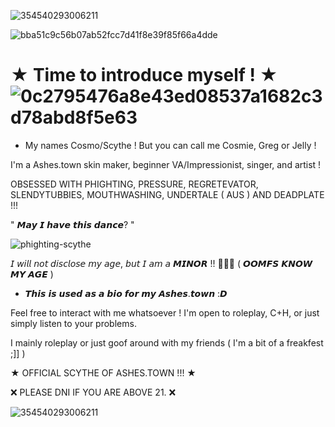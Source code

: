 
![354540293006211](https://github.com/user-attachments/assets/29f503a5-f7a3-466f-a43a-791ad07a182a)

![bba51c9c56b07ab52fcc7d41f8e39f85f66a4dde](https://github.com/user-attachments/assets/1176970a-183f-4123-b6e9-0c3c78f5df64)



# ★ Time to introduce myself ! ★ ![0c2795476a8e43ed08537a1682c3d78abd8f5e63](https://github.com/user-attachments/assets/b141c4b2-871d-4480-b3ea-0ce7d091766c)

- My names Cosmo/Scythe ! But you can call me Cosmie, Greg or Jelly !

I'm a Ashes.town skin maker, beginner VA/Impressionist, singer, and artist !  

OBSESSED WITH PHIGHTING, PRESSURE, REGRETEVATOR, SLENDYTUBBIES, MOUTHWASHING, UNDERTALE ( AUS ) AND DEADPLATE !!!

" 𝙈𝙖𝙮 𝙄 𝙝𝙖𝙫𝙚 𝙩𝙝𝙞𝙨 𝙙𝙖𝙣𝙘𝙚? "

![phighting-scythe](https://github.com/user-attachments/assets/39d17f3c-b3c0-4f37-911a-c386d332c68e)

𝘐 𝘸𝘪𝘭𝘭 𝘯𝘰𝘵 𝘥𝘪𝘴𝘤𝘭𝘰𝘴𝘦 𝘮𝘺 𝘢𝘨𝘦, 𝘣𝘶𝘵 𝘐 𝘢𝘮 𝘢 𝙈𝙄𝙉𝙊𝙍 !! 🔞🔞🔞 ( 𝙊𝙊𝙈𝙁𝙎 𝙆𝙉𝙊𝙒 𝙈𝙔 𝘼𝙂𝙀 )

- 𝙏𝙝𝙞𝙨 𝙞𝙨 𝙪𝙨𝙚𝙙 𝙖𝙨 𝙖 𝙗𝙞𝙤 𝙛𝙤𝙧 𝙢𝙮 𝘼𝙨𝙝𝙚𝙨.𝙩𝙤𝙬𝙣 :𝘿

Feel free to interact with me whatsoever ! I'm open to roleplay, C+H, or just simply listen to your problems. 

I mainly roleplay or just goof around with my friends ( I'm a bit of a freakfest ;]] )

★ OFFICIAL SCYTHE OF ASHES.TOWN !!! ★


❌ PLEASE DNI IF YOU ARE ABOVE 21. ❌

![354540293006211](https://github.com/user-attachments/assets/d97d35e1-9430-4fd6-b2e5-5f3d04c1aa93)
